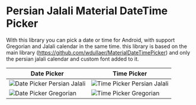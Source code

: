 # Persian Jalali Material DateTime Picker 

With this library you can pick a date or time for Android, with support Gregorian and Jalali calendar in the same time.
this library is based on the main library (https://github.com/wdullaer/MaterialDateTimePicker) and only the persian jalali calendar and custom font added to it.



Date Picker | Time Picker
--- | ---
![Date Picker Persian Jalali](https://raw.githubusercontent.com/mohseneo/JalaliMaterialDateTimePicker/master/screenshots/Screenshot_1550606939.png) | ![Time Picker Persian Jalali](https://github.com/mohseneo/JalaliMaterialDateTimePicker/blob/master/screenshots/Screenshot_1550606929.png)
![Date Picker Gregorian](https://raw.githubusercontent.com/mohseneo/JalaliMaterialDateTimePicker/master/screenshots/Screenshot_1550606864.png) | ![Time Picker Gregorian](https://raw.githubusercontent.com/mohseneo/JalaliMaterialDateTimePicker/master/screenshots/Screenshot_1550606909.png)
